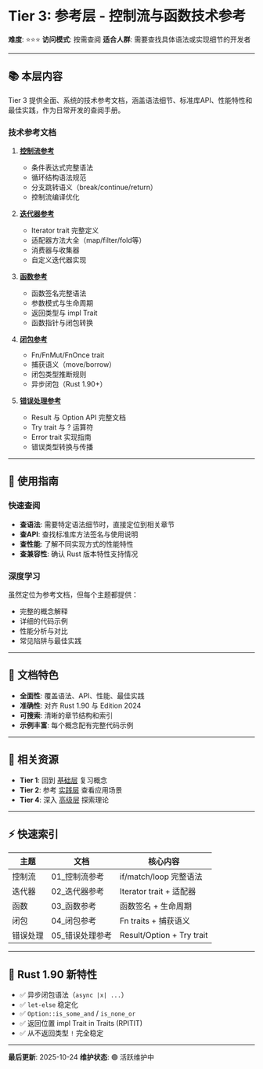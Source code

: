 # Tier 3: 参考层 - 控制流与函数技术参考

**难度**: ⭐⭐⭐
**访问模式**: 按需查阅
**适合人群**: 需要查找具体语法或实现细节的开发者

---

## 📚 本层内容

Tier 3 提供全面、系统的技术参考文档，涵盖语法细节、标准库API、性能特性和最佳实践，作为日常开发的查阅手册。

### 技术参考文档

1. **[控制流参考](./01_控制流参考.md)**
   - 条件表达式完整语法
   - 循环结构语法规范
   - 分支跳转语义（break/continue/return）
   - 控制流编译优化

2. **[迭代器参考](./02_迭代器参考.md)**
   - Iterator trait 完整定义
   - 适配器方法大全（map/filter/fold等）
   - 消费器与收集器
   - 自定义迭代器实现

3. **[函数参考](./03_函数参考.md)**
   - 函数签名完整语法
   - 参数模式与生命周期
   - 返回类型与 impl Trait
   - 函数指针与闭包转换

4. **[闭包参考](./04_闭包参考.md)**
   - Fn/FnMut/FnOnce trait
   - 捕获语义（move/borrow）
   - 闭包类型推断规则
   - 异步闭包（Rust 1.90+）

5. **[错误处理参考](./05_错误处理参考.md)**
   - Result 与 Option API 完整文档
   - Try trait 与 ? 运算符
   - Error trait 实现指南
   - 错误类型转换与传播

---

## 🎯 使用指南

### 快速查阅

- **查语法**: 需要特定语法细节时，直接定位到相关章节
- **查API**: 查找标准库方法签名与使用说明
- **查性能**: 了解不同实现方式的性能特性
- **查兼容性**: 确认 Rust 版本特性支持情况

### 深度学习

虽然定位为参考文档，但每个主题都提供：

- 完整的概念解释
- 详细的代码示例
- 性能分析与对比
- 常见陷阱与最佳实践

---

## 📖 文档特色

- **全面性**: 覆盖语法、API、性能、最佳实践
- **准确性**: 对齐 Rust 1.90 与 Edition 2024
- **可搜索**: 清晰的章节结构和索引
- **示例丰富**: 每个概念配有完整代码示例

---

## 🔗 相关资源

- **Tier 1**: 回到 [基础层](../tier_01_foundations/) 复习概念
- **Tier 2**: 参考 [实践层](../tier_02_guides/) 查看应用场景
- **Tier 4**: 深入 [高级层](../tier_04_advanced/) 探索理论

---

## ⚡ 快速索引

| 主题 | 文档 | 核心内容 |
|------|------|---------|
| 控制流 | 01_控制流参考 | if/match/loop 完整语法 |
| 迭代器 | 02_迭代器参考 | Iterator trait + 适配器 |
| 函数 | 03_函数参考 | 函数签名 + 生命周期 |
| 闭包 | 04_闭包参考 | Fn traits + 捕获语义 |
| 错误处理 | 05_错误处理参考 | Result/Option + Try trait |

---

## 🌟 Rust 1.90 新特性

- ✅ 异步闭包语法（`async |x| ...`）
- ✅ `let-else` 稳定化
- ✅ `Option::is_some_and` / `is_none_or`
- ✅ 返回位置 impl Trait in Traits (RPITIT)
- ✅ 从不返回类型 `!` 完全稳定

---

**最后更新**: 2025-10-24
**维护状态**: 🟢 活跃维护中
